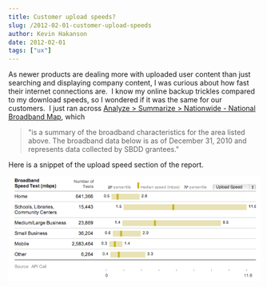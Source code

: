 ```yaml
---
title: Customer upload speeds?
slug: /2012-02-01-customer-upload-speeds
author: Kevin Hakanson
date: 2012-02-01
tags: ["ux"]
---
```

As newer products are dealing more with uploaded user content than just searching and displaying company content, I was curious about how fast their internet connections are.  I know my online backup trickles compared to my download speeds, so I wondered if it was the same for our customers.  I just ran across [Analyze > Summarize > Nationwide - National Broadband Map](http://www.broadbandmap.gov/summarize/nationwide/speedtest-upload), which

> "is a summary of the broadband characteristics for the area listed above. The broadband data below is as of December 31, 2010 and represents data collected by SBDD grantees."

Here is a snippet of the upload speed section of the report.  

[![A615EBF8-2900-46E3-95F9-37A18EDD1D1C.png](./images/A615EBF8-2900-46E3-95F9-37A18EDD1D1C.png)](./images//A615EBF8-2900-46E3-95F9-37A18EDD1D1C.png)
